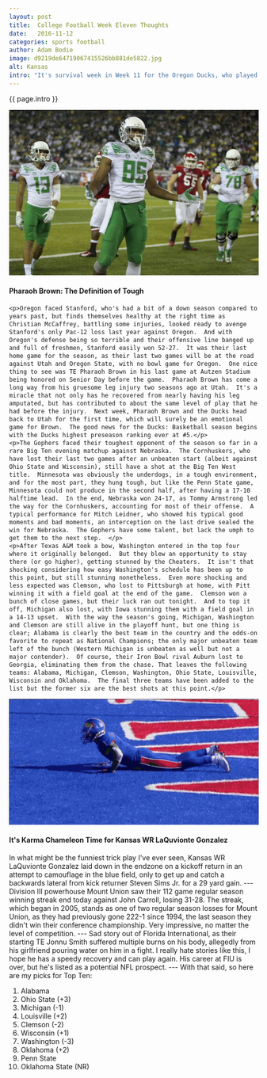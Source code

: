 ```yaml
---
layout: post
title:  College Football Week Eleven Thoughts
date:   2016-11-12
categories: sports football
author: Adam Bodie
image: d9219de64719067415526bb881de5822.jpg
alt: Kansas
intro: "It's survival week in Week 11 for the Oregon Ducks, who played against Stanford to have one last shot at turning around their season and making a bowl game, which seemed like a forgone conclusion at the beginning of the season.  For Minnesota, it's the start of Minnesota's true challenges to determine their worth in the Big Ten West, heading to Nebraska to see if they still have an outside shot of winning the West.  How well would this turn out for each team?  How would the playoff chase take shape, in what turned out to be a crazy Playoff Saturday."
---
```

<div class="article">
<p> {{ page.intro }}</p>
<div class="blog-pic">
		<img src="/img/pharaoh-brown.jpg" data-toggle="tooltip" title="Pharaoh Brown" class="image block img-responsive">
		<h4>Pharaoh Brown: The Definition of Tough</h4>
</div>

    <p>Oregon faced Stanford, who's had a bit of a down season compared to years past, but finds themselves healthy at the right time as Christian McCaffrey, battling some injuries, looked ready to avenge Stanford's only Pac-12 loss last year against Oregon.  And with Oregon's defense being so terrible and their offensive line banged up and full of freshmen, Stanford easily won 52-27.  It was their last home game for the season, as their last two games will be at the road against Utah and Oregon State, with no bowl game for Oregon.  One nice thing to see was TE Pharaoh Brown in his last game at Autzen Stadium being honored on Senior Day before the game.  Pharaoh Brown has come a long way from his gruesome leg injury two seasons ago at Utah.  It's a miracle that not only has he recovered from nearly having his leg amputated, but has contributed to about the same level of play that he had before the injury.  Next week, Pharaoh Brown and the Ducks head back to Utah for the first time, which will surely be an emotional game for Brown.  The good news for the Ducks: Basketball season begins with the Ducks highest preseason ranking ever at #5.</p>
    <p>The Gophers faced their toughest opponent of the season so far in a rare Big Ten evening matchup against Nebraska.  The Cornhuskers, who have lost their last two games after an unbeaten start (albeit against Ohio State and Wisconsin), still have a shot at the Big Ten West title.  Minnesota was obviously the underdogs, in a tough environment, and for the most part, they hung tough, but like the Penn State game, Minnesota could not produce in the second half, after having a 17-10 halftime lead.  In the end, Nebraska won 24-17, as Tommy Armstrong led the way for the Cornhuskers, accounting for most of their offense.  A typical performance for Mitch Leidner, who showed his typical good moments and bad moments, an interception on the last drive sealed the win for Nebraska.  The Gophers have some talent, but lack the umph to get them to the next step.  </p>
    <p>After Texas A&M took a bow, Washington entered in the top four where it originally belonged.  But they blew an opportunity to stay there (or go higher), getting stunned by the Cheaters.  It isn't that shocking considering how easy Washington's schedule has been up to this point, but still stunning nonetheless.  Even more shocking and less expected was Clemson, who lost to Pittsburgh at home, with Pitt winning it with a field goal at the end of the game.  Clemson won a bunch of close games, but their luck ran out tonight.  And to top it off, Michigan also lost, with Iowa stunning them with a field goal in a 14-13 upset.  With the way the season's going, Michigan, Washington and Clemson are still alive in the playoff hunt, but one thing is clear; Alabama is clearly the best team in the country and the odds-on favorite to repeat as National Champions; the only major unbeaten team left of the bunch (Western Michigan is unbeaten as well but not a major contender).  Of course, their Iron Bowl rival Auburn lost to Georgia, eliminating them from the chase. That leaves the following teams: Alabama, Michigan, Clemson, Washington, Ohio State, Louisville, Wisconsin and Oklahoma.  The final three teams have been added to the list but the former six are the best shots at this point.</p>
<div class="blog-pic" style="float: left">
		<img src="/img/d9219de64719067415526bb881de5822.gif" data-toggle="tooltip" title="Kansas" class="image block img-responsive">
		<h4>It's Karma Chameleon Time for Kansas WR LaQuvionte Gonzalez</h4>
</div>    
    <p>In what might be the funniest trick play I've ever seen, Kansas WR LaQuvionte Gonzalez laid down in the endzone on a kickoff return in an attempt to camouflage in the blue field, only to get up and catch a backwards lateral from kick returner Steven Sims Jr. for a 29 yard gain. --- Division III powerhouse Mount Union saw their 112 game regular season winning streak end today against John Carroll, losing 31-28.  The streak, which began in 2005, stands as one of two regular season losses for Mount Union, as they had previously gone 222-1 since 1994, the last season they didn't win their conference championship.  Very impressive, no matter the level of competition. --- Sad story out of Florida International, as their starting TE Jonnu Smith suffered multiple burns on his body, allegedly from his girlfriend pouring water on him in a fight.  I really hate stories like this, I hope he has a speedy recovery and can play again.  His career at FIU is over, but he's listed as a potential NFL prospect.  --- With that said, so here are my picks for Top Ten:</p>
<ol>
<li>Alabama</li>
<li>Ohio State (+3)</li>
<li>Michigan (-1)</li>
<li>Louisville (+2)</li>
<li>Clemson (-2)</li>
<li>Wisconsin (+1)</li>
<li>Washington (-3)</li>
<li>Oklahoma (+2)</li>
<li>Penn State</li>
<li>Oklahoma State (NR)</li>
</ol>

</div>